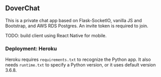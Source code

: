 ## DoverChat

This is a private chat app based on Flask-SocketIO, vanilla JS and Bootstrap, and AWS RDS Postgres. An invite token is required to join.

TODO: build client using React Native for mobile.

### Deployment: Heroku

Heroku requires `requirements.txt` to recognize the Python app. It also needs `runtime.txt` to specify a Python version, or it uses default version 3.6.8.
